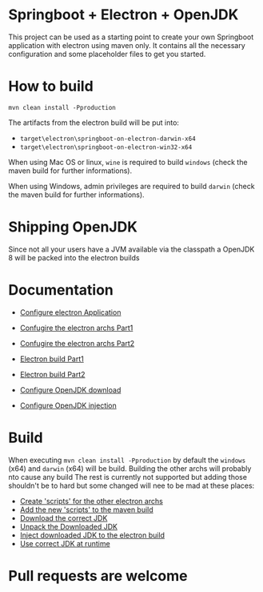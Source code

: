 # Springboot + Electron + OpenJDK

This project can be used as a starting point to create your own Springboot application with electron using maven only.
It contains all the necessary configuration and some placeholder files to get you started.

# How to build
`mvn clean install -Pproduction`

The artifacts from the electron build will be put into:
* `target\electron\springboot-on-electron-darwin-x64`
* `target\electron\springboot-on-electron-win32-x64`

When using Mac OS or linux, `wine` is required to build `windows` (check the maven build for further informations).

When using Windows, admin privileges are required to build `darwin` (check the maven build for further informations).

# Shipping OpenJDK
Since not all your users have a JVM available via the classpath a OpenJDK 8 will be packed into the electron builds

# Documentation
* [Configure electron Application](https://github.com/appreciated/maven-springboot-electron/tree/master/src/main/javascript)
* [Confugire the electron archs Part1](https://github.com/appreciated/maven-springboot-electron/blob/master/src/main/javascript/package.json)
* [Confugire the electron archs Part2](https://github.com/appreciated/maven-springboot-electron/blob/master/pom.xml#L236-L257)

* [Electron build Part1](https://github.com/appreciated/maven-springboot-electron/blob/master/pom.xml#L198-L259)
* [Electron build Part2](https://github.com/appreciated/maven-springboot-electron/blob/master/pom.xml#L333-L358)
* [Configure OpenJDK download](https://github.com/appreciated/maven-springboot-electron/blob/master/pom.xml#L260-L332)
* [Configure OpenJDK injection](https://github.com/appreciated/maven-springboot-electron/blob/master/pom.xml#L359-L397)


# Build
When executing `mvn clean install -Pproduction` by default the `windows` (x64) and `darwin` (x64) will be build. Building the other archs will probably nto cause any build 
The rest is currently not supported but adding those shouldn't be to hard but some changed will nee to be mad at these places:
* [Create 'scripts' for the other electron archs](https://github.com/appreciated/maven-springboot-electron/blob/master/src/main/javascript/package.json#L14-L17)
* [Add the new 'scripts' to the maven build](https://github.com/appreciated/maven-springboot-electron/blob/master/pom.xml#L236-L257)
* [Download the correct JDK](https://github.com/appreciated/maven-springboot-electron/blob/master/pom.xml#L265-L294)
* [Unpack the Downloaded JDK](https://github.com/appreciated/maven-springboot-electron/blob/master/pom.xml#L296-L332)
* [Inject downloaded JDK to the electron build](https://github.com/appreciated/maven-springboot-electron/blob/master/pom.xml#L359-L395)
* [Use correct JDK at runtime](https://github.com/appreciated/maven-springboot-electron/blob/master/src/main/javascript/main.js#L108-L139)


# Pull requests are welcome
